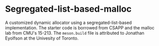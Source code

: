 # Segregated-list-based-malloc
A customized dynamic allocator using a segregated-list-based implementation. The starter code is borrowed from CSAPP and the malloc lab from CMU's 15-213. The ``meson.build`` file is attributed to Jonathan Eyolfson at the Univesity of Toronto.
